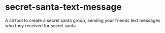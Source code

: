 # secret-santa-text-message
A cli tool to create a secret santa group, sending your friends text messages who they received for secret santa
